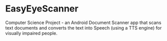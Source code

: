 # EasyEyeScanner
Computer Science Project - an Android Document Scanner app that scans text documents and converts the text into Speech (using a TTS engine) for visually impaired people. 

